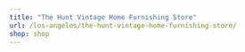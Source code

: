 ```yaml
---
title: "The Hunt Vintage Home Furnishing Store"
url: /los-angeles/the-hunt-vintage-home-furnishing-store/
shop: shop
---
```

